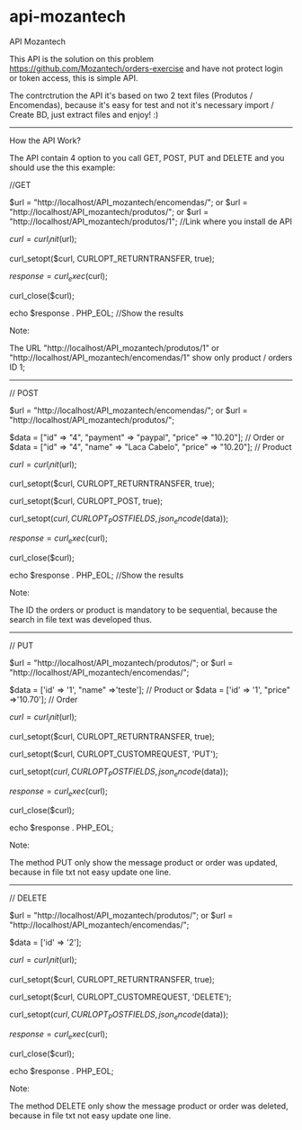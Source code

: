 # api-mozantech

API Mozantech

This API is the solution on this problem https://github.com/Mozantech/orders-exercise and have not protect login or
token access, this is simple API.

The contrctrution the API it's based on two 2 text files (Produtos / Encomendas), because  it's easy for test and not it's necessary import / Create BD, just extract files and enjoy! :)


____________________________________________________________________________________________________________________________

How the API Work?

The API contain 4 option to you call  GET, POST, PUT and DELETE and you should use the this example:

//GET 

$url = "http://localhost/API_mozantech/encomendas/"; or $url = "http://localhost/API_mozantech/produtos/"; or $url = "http://localhost/API_mozantech/produtos/1"; //Link where you install de API

$curl = curl_init($url);

curl_setopt($curl, CURLOPT_RETURNTRANSFER, true);

$response = curl_exec($curl);

curl_close($curl);

echo $response . PHP_EOL; //Show the results


Note:

The URL "http://localhost/API_mozantech/produtos/1" or "http://localhost/API_mozantech/encomendas/1" show only product / orders ID 1;


______________________________________________________________________________________________________________

// POST

$url = "http://localhost/API_mozantech/encomendas/"; or $url = "http://localhost/API_mozantech/produtos/";

$data = ["id" => "4", "payment" => "paypal", "price" => "10.20"]; // Order or $data = ["id" => "4", "name" => "Laca Cabelo", "price" => "10.20"]; // Product

$curl = curl_init($url);

curl_setopt($curl, CURLOPT_RETURNTRANSFER, true);

curl_setopt($curl, CURLOPT_POST, true);

curl_setopt($curl, CURLOPT_POSTFIELDS,  json_encode($data));

$response = curl_exec($curl);

curl_close($curl);

echo $response . PHP_EOL; //Show the results

Note:

The ID the orders or product is mandatory to be sequential, because the search in file text was developed thus.

__________________________________________________________________________________________________________

// PUT

$url = "http://localhost/API_mozantech/produtos/"; or $url = "http://localhost/API_mozantech/encomendas/";

$data = ['id' => '1', "name" =>'teste']; // Product or $data = ['id' => '1', "price" =>'10.70']; // Order

$curl = curl_init($url);

curl_setopt($curl, CURLOPT_RETURNTRANSFER, true);

curl_setopt($curl, CURLOPT_CUSTOMREQUEST, 'PUT');

curl_setopt($curl, CURLOPT_POSTFIELDS,  json_encode($data));

$response = curl_exec($curl);

curl_close($curl);

echo $response . PHP_EOL;

Note:

The method PUT only show the message product or order was updated, because in file txt not easy update one line.

____________________________________________________________________________________________________________

// DELETE

$url = "http://localhost/API_mozantech/produtos/"; or $url = "http://localhost/API_mozantech/encomendas/";

$data = ['id' => '2'];

$curl = curl_init($url);

curl_setopt($curl, CURLOPT_RETURNTRANSFER, true);

curl_setopt($curl, CURLOPT_CUSTOMREQUEST, 'DELETE');

curl_setopt($curl, CURLOPT_POSTFIELDS,  json_encode($data));

$response = curl_exec($curl);

curl_close($curl);

echo $response . PHP_EOL;

Note:

The method DELETE only show the message product or order was deleted, because in file txt not easy update one line.

